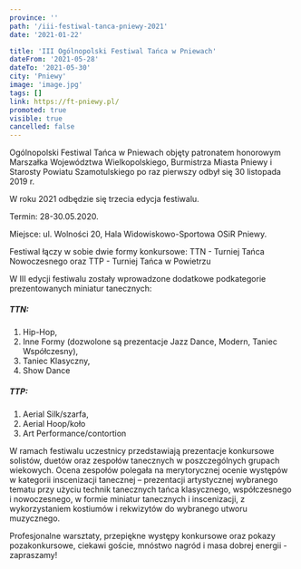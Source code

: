 ```yaml
---
province: ''
path: '/iii-festiwal-tanca-pniewy-2021'
date: '2021-01-22'

title: 'III Ogólnopolski Festiwal Tańca w Pniewach'
dateFrom: '2021-05-28'
dateTo: '2021-05-30'
city: 'Pniewy'
image: 'image.jpg'
tags: []
link: https://ft-pniewy.pl/
promoted: true
visible: true
cancelled: false
---
```

Ogólnopolski Festiwal Tańca w Pniewach objęty patronatem honorowym Marszałka Województwa Wielkopolskiego, Burmistrza Miasta Pniewy i Starosty Powiatu Szamotulskiego po raz pierwszy odbył się 30 listopada 2019 r.

W roku 2021 odbędzie się trzecia edycja festiwalu. 

Termin: 28-30.05.2020.

Miejsce: ul. Wolności 20, Hala Widowiskowo-Sportowa OSiR Pniewy. 

Festiwal łączy w sobie dwie formy konkursowe: TTN - Turniej Tańca Nowoczesnego oraz TTP - Turniej Tańca w Powietrzu

W III edycji festiwalu zostały wprowadzone dodatkowe podkategorie prezentowanych miniatur tanecznych:

##### TTN:
1. Hip-Hop,
2. Inne Formy (dozwolone są prezentacje Jazz Dance, Modern, Taniec Współczesny),
3. Taniec Klasyczny,
4. Show Dance

##### TTP:
1. Aerial Silk/szarfa,
2. Aerial Hoop/koło
3. Art Performance/contortion 
 
W ramach festiwalu uczestnicy przedstawiają prezentacje konkursowe solistów, duetów oraz zespołów tanecznych w poszczególnych grupach wiekowych. Ocena zespołów polegała na merytorycznej ocenie występów w kategorii inscenizacji tanecznej – prezentacji artystycznej wybranego tematu przy użyciu technik tanecznych tańca klasycznego, współczesnego i nowoczesnego, w formie miniatur tanecznych i inscenizacji, z wykorzystaniem kostiumów i rekwizytów do wybranego utworu muzycznego.

Profesjonalne warsztaty, przepiękne występy konkursowe oraz pokazy pozakonkursowe, ciekawi goście, mnóstwo nagród i masa dobrej energii - zapraszamy!
